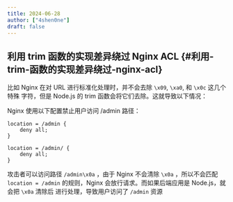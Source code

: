 ```yaml
---
title: 2024-06-28
author: ["4shen0ne"]
draft: false
---
```


## 利用 trim 函数的实现差异绕过 Nginx ACL {#利用-trim-函数的实现差异绕过-nginx-acl}

比如 Nginx 在对 URL 进行标准化处理时，并不会去除 `\x09`, `\xa0`, 和 `\x0c` 这几个特殊
字符，但是 Node.js 的 trim 函数会将它们去除。这就导致以下情况：

Nginx 使用以下配置禁止用户访问 /admin 路径：

```nil
location = /admin {
    deny all;
}

location = /admin/ {
    deny all;
}
```

攻击者可以访问路径 `/admin\x0a` ，由于 Nginx 不会清除 `\x0a` ，所以不会匹配 `location
= /admin` 的规则，Nginx 会放行请求。而如果后端应用是 Node.js，就会把 `\x0a` 清除后
进行处理，导致用户访问了 `/admin` 资源
